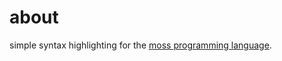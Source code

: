 # about
simple syntax highlighting for the [moss programming language](https://git.sr.ht/~mikaela-md/mossy/).
